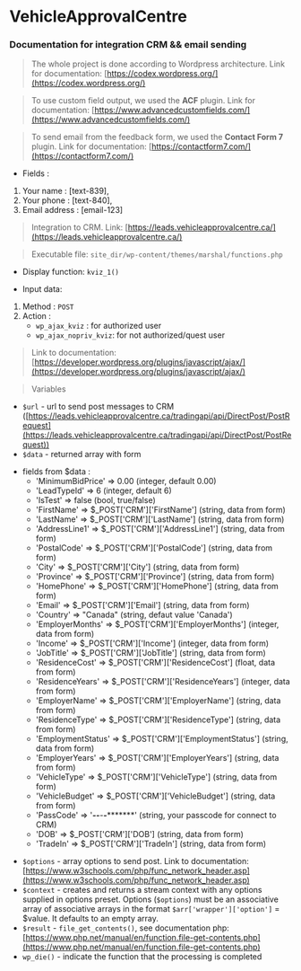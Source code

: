 # VehicleApprovalCentre
### Documentation for integration CRM &amp;&amp; email sending 

> The whole project is done according to Wordpress architecture. Link for documentation: [https://codex.wordpress.org/](https://codex.wordpress.org/)

> To use custom field output, we used the **ACF** plugin. Link for documentation: [https://www.advancedcustomfields.com/](https://www.advancedcustomfields.com/) 

> To send email from the feedback form, we used the **Contact Form 7** plugin. Link for documentation: [https://contactform7.com/](https://contactform7.com/)

* Fields :
1. Your name : [text-839],
2. Your phone : [text-840],
3. Email address : [email-123]

> Integration to CRM. Link: [https://leads.vehicleapprovalcentre.ca/](https://leads.vehicleapprovalcentre.ca/)

> Executable file: ```site_dir/wp-content/themes/marshal/functions.php```

* Display function: ```kviz_1()```

* Input data:
1. Method : ```POST```
2. Action :
    - ```wp_ajax_kviz``` 		: for authorized user
    - ```wp_ajax_nopriv_kviz```: for not authorized/quest user

> Link to documentation: [https://developer.wordpress.org/plugins/javascript/ajax/](https://developer.wordpress.org/plugins/javascript/ajax/)

> Variables 
* ```$url``` - url to send post messages to CRM ([https://leads.vehicleapprovalcentre.ca/tradingapi/api/DirectPost/PostRequest](https://leads.vehicleapprovalcentre.ca/tradingapi/api/DirectPost/PostRequest))
* ```$data``` - returned array with form
- fields from $data :
    - 'MinimumBidPrice' => 0.00 									(integer, default 0.00)
    - 'LeadTypeId' => 6 											(integer, default 6)
    - 'IsTest' => false 											(bool, true/false)
    - 'FirstName' => $_POST['CRM']['FirstName'] 					(string, data from form)
    - 'LastName' => $_POST['CRM']['LastName'] 					(string, data from form)
    - 'AddressLine1' => $_POST['CRM']['AddressLine1'] 			(string, data from form)
    - 'PostalCode' => $_POST['CRM']['PostalCode'] 				(string, data from form)
    - 'City' => $_POST['CRM']['City'] 							(string, data from form)
    - 'Province' => $_POST['CRM']['Province'] 					(string, data from form)
    - 'HomePhone' => $_POST['CRM']['HomePhone'] 					(string, data from form)
    - 'Email' => $_POST['CRM']['Email'] 							(string, data from form)
    - 'Country' => "Canada" 										(string, defaut value 'Canada')
    - 'EmployerMonths' => $_POST['CRM']['EmployerMonths'] 		(integer, data from form)
    - 'Income' => $_POST['CRM']['Income'] 						(integer, data from form)
    - 'JobTitle' => $_POST['CRM']['JobTitle'] 					(string, data from form)
    - 'ResidenceCost' => $_POST['CRM']['ResidenceCost'] 			(float, data from form)
    - 'ResidenceYears' => $_POST['CRM']['ResidenceYears'] 		(integer, data from form)
    - 'EmployerName' => $_POST['CRM']['EmployerName'] 			(string, data from form)
    - 'ResidenceType' => $_POST['CRM']['ResidenceType'] 			(string, data from form)
    - 'EmploymentStatus' => $_POST['CRM']['EmploymentStatus'] 	(string, data from form)
    - 'EmployerYears' => $_POST['CRM']['EmployerYears'] 			(string, data from form)
    - 'VehicleType' => $_POST['CRM']['VehicleType'] 				(string, data from form)
    - 'VehicleBudget' => $_POST['CRM']['VehicleBudget'] 			(string, data from form)
    - 'PassCode' => '*******-****-****-****-**********' 			(string, your passcode for connect to CRM)
    - 'DOB' => $_POST['CRM']['DOB'] 								(string, data from form)
    - 'TradeIn' => $_POST['CRM']['TradeIn'] 						(string, data from form)

* ```$options``` - array options to send post. Link to documentation: [https://www.w3schools.com/php/func_network_header.asp](https://www.w3schools.com/php/func_network_header.asp)
* ```$context``` - creates and returns a stream context with any options supplied in options preset. Options (```$options```) must be an associative array of associative arrays in 			   the format ```$arr['wrapper']['option']``` = $value. It defaults to an empty array.
* ```$result``` - ```file_get_contents()```, see documentation php: [https://www.php.net/manual/en/function.file-get-contents.php](https://www.php.net/manual/en/function.file-get-contents.php)
* ```wp_die()``` - indicate the function that the processing is completed